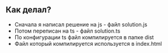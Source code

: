 ## Как делал?
- Сначала я написал решение на js - файл solution.js 
- Потом переписан на ts - файл solution.ts 
- По конфигурации ts файл компилируется в папке dist 
- Файл который компилируется используется в index.html